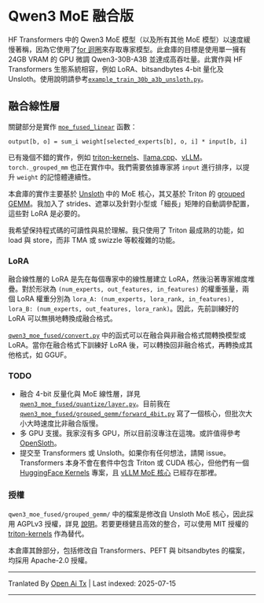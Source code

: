 # Qwen3 MoE 融合版

HF Transformers 中的 Qwen3 MoE 模型（以及所有其他 MoE 模型）以速度緩慢著稱，因為它使用了[for 迴圈](https://github.com/huggingface/transformers/blob/bdf5fb70aa11782cce22027d76879f71f4e41c1e/src/transformers/models/qwen3_moe/modular_qwen3_moe.py#L103)來存取專家模型。此倉庫的目標是使用單一擁有 24GB VRAM 的 GPU 微調 Qwen3-30B-A3B 並達成高吞吐量。此實作與 HF Transformers 生態系統相容，例如 LoRA、bitsandbytes 4-bit 量化及 Unsloth。使用說明請參考[`example_train_30b_a3b_unsloth.py`](https://github.com/woct0rdho/transformers-qwen3-moe-fused/blob/master/example_train_30b_a3b_unsloth.py)。

## 融合線性層

關鍵部分是實作 [`moe_fused_linear`](https://github.com/woct0rdho/transformers-qwen3-moe-fused/blob/master/qwen3_moe_fused/functional.py) 函數：
```
output[b, o] = sum_i weight[selected_experts[b], o, i] * input[b, i]
```
已有幾個不錯的實作，例如 [triton-kernels](https://github.com/triton-lang/triton/blob/dd1c3d429d1c24904722ac699ea5750bc694c4d6/python/triton_kernels/triton_kernels/matmul_ogs.py)、[llama.cpp](https://github.com/ggml-org/llama.cpp/blob/a0535ffa0d35fccfec3e1a0a3bfc9dbb6054d7c0/ggml/src/ggml-cuda/ggml-cuda.cu#L2065)、[vLLM](https://github.com/vllm-project/vllm/blob/015fab8c2fa4db8776f7e91abd50371911673d88/vllm/model_executor/layers/fused_moe/fused_moe.py)。`torch._grouped_mm` 也正在實作中。我們需要依據專家將 `input` 進行排序，以提升 `weight` 的記憶體連續性。

本倉庫的實作主要基於 [Unsloth](https://github.com/unslothai/unsloth/blob/2bfc39b6387577457834059c59f83fcdb954c9bd/unsloth/kernels/moe) 中的 MoE 核心，其又基於 Triton 的 [grouped GEMM](https://triton-lang.org/main/getting-started/tutorials/08-grouped-gemm.html)。我加入了 strides、遮罩以及針對小型或「細長」矩陣的自動調參配置，這些對 LoRA 是必要的。

我希望保持程式碼的可讀性與易於理解。我只使用了 Triton 最成熟的功能，如 load 與 store，而非 TMA 或 swizzle 等較複雜的功能。

### LoRA

融合線性層的 LoRA 是先在每個專家中的線性層建立 LoRA，然後沿著專家維度堆疊。對於形狀為 `(num_experts, out_features, in_features)` 的權重張量，兩個 LoRA 權重分別為 `lora_A: (num_experts, lora_rank, in_features), lora_B: (num_experts, out_features, lora_rank)`。因此，先前訓練好的 LoRA 可以無損地轉換成融合格式。

[`qwen3_moe_fused/convert.py`](https://github.com/woct0rdho/transformers-qwen3-moe-fused/blob/master/qwen3_moe_fused/convert.py) 中的函式可以在融合與非融合格式間轉換模型或 LoRA。當你在融合格式下訓練好 LoRA 後，可以轉換回非融合格式，再轉換成其他格式，如 GGUF。

### TODO

* 融合 4-bit 反量化與 MoE 線性層，詳見 [`qwen3_moe_fused/quantize/layer.py`](https://github.com/woct0rdho/transformers-qwen3-moe-fused/blob/master/qwen3_moe_fused/quantize/layer.py)。目前我在 [`qwen3_moe_fused/grouped_gemm/forward_4bit.py`](https://github.com/woct0rdho/transformers-qwen3-moe-fused/blob/master/qwen3_moe_fused/grouped_gemm/forward_4bit.py) 寫了一個核心，但批次大小大時速度比非融合版慢。
* 多 GPU 支援。我家沒有多 GPU，所以目前沒專注在這塊。或許值得參考 [OpenSloth](https://github.com/anhvth/opensloth)。
* 提交至 Transformers 或 Unsloth。如果你有任何想法，請開 issue。Transformers 本身不會在套件中包含 Triton 或 CUDA 核心，但他們有一個 [HuggingFace Kernels](https://github.com/huggingface/kernels) 專案，且 [vLLM MoE 核心](https://huggingface.co/kernels-community/moe) 已經存在那裡。

### 授權

`qwen3_moe_fused/grouped_gemm/` 中的檔案是修改自 Unsloth MoE 核心，因此採用 AGPLv3 授權，詳見 [說明](https://github.com/unslothai/unsloth/discussions/2890#discussioncomment-13675890)。若要更穩健且高效的整合，可以使用 MIT 授權的 [triton-kernels](https://github.com/triton-lang/triton/tree/main/python/triton_kernels/triton_kernels) 作為替代。

本倉庫其餘部分，包括修改自 Transformers、PEFT 與 bitsandbytes 的檔案，均採用 Apache-2.0 授權。


---

Tranlated By [Open Ai Tx](https://github.com/OpenAiTx/OpenAiTx) | Last indexed: 2025-07-15

---